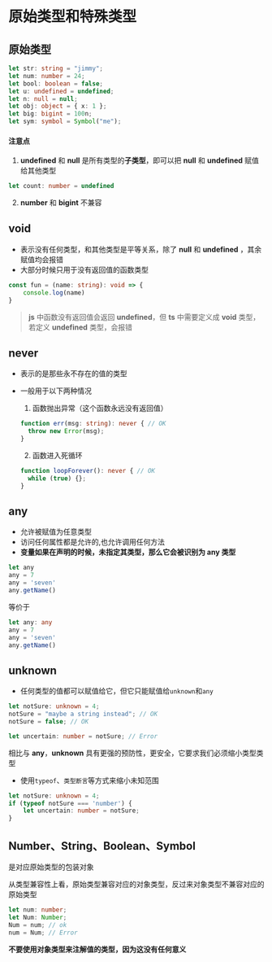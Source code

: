 # 原始类型和特殊类型

## 原始类型

```typescript
let str: string = "jimmy";
let num: number = 24;
let bool: boolean = false;
let u: undefined = undefined;
let n: null = null;
let obj: object = { x: 1 };
let big: bigint = 100n;
let sym: symbol = Symbol("me"); 
```

#### 注意点

1. **undefined** 和 **null** 是所有类型的**子类型**，即可以把 **null** 和 **undefined** 赋值给其他类型

```typescript
let count: number = undefined
```

2. **number** 和 **bigint** 不兼容

## void

- 表示没有任何类型，和其他类型是平等关系，除了 **null** 和 **undefined** ，其余赋值均会报错
- 大部分时候只用于没有返回值的函数类型

```typescript
const fun = (name: string): void => {
  	console.log(name)
}
```

> **js** 中函数没有返回值会返回 **undefined**，但 **ts** 中需要定义成 **void** 类型，若定义 **undefined** 类型，会报错

## never

- 表示的是那些永不存在的值的类型

- 一般用于以下两种情况

  1. 函数抛出异常（这个函数永远没有返回值）

  ```typescript
  function err(msg: string): never { // OK
    throw new Error(msg); 
  }
  ```

  2. 函数进入死循环

  ```typescript
  function loopForever(): never { // OK
    while (true) {};
  }
  ```

## any

- 允许被赋值为任意类型
- 访问任何属性都是允许的,也允许调用任何方法
- **变量如果在声明的时候，未指定其类型，那么它会被识别为 any 类型**

```typescript
let any
any = 7
any = 'seven'
any.getName()
```

等价于

```typescript
let any: any
any = 7
any = 'seven'
any.getName()
```

## unknown

- 任何类型的值都可以赋值给它，但它只能赋值给`unknown`和`any`

```typescript
let notSure: unknown = 4;
notSure = "maybe a string instead"; // OK
notSure = false; // OK

let uncertain: number = notSure; // Error
```

相比与 **any**，**unknown** 具有更强的预防性，更安全，它要求我们必须缩小类型类型

- 使用`typeof`、`类型断言`等方式来缩小未知范围

```typescript
let notSure: unknown = 4;
if (typeof notSure === 'number') {
  	let uncertain: number = notSure;
}
```

## Number、String、Boolean、Symbol

是对应原始类型的包装对象

从类型兼容性上看，原始类型兼容对应的对象类型，反过来对象类型不兼容对应的原始类型

```typescript
let num: number;
let Num: Number;
Num = num; // ok
num = Num; // Error
```

**不要使用对象类型来注解值的类型，因为这没有任何意义**